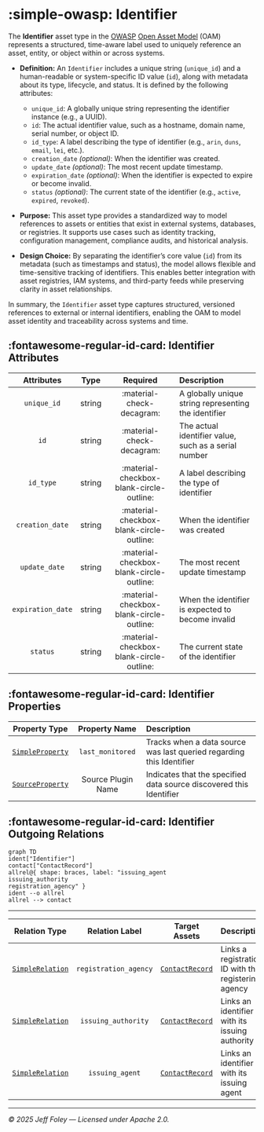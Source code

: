 # :simple-owasp: Identifier

The **Identifier** asset type in the [OWASP](https://owasp.org) [Open Asset Model](https://github.com/owasp-amass/open-asset-model) (OAM) represents a structured, time-aware label used to uniquely reference an asset, entity, or object within or across systems.

- **Definition:** An `Identifier` includes a unique string (`unique_id`) and a human-readable or system-specific ID value (`id`), along with metadata about its type, lifecycle, and status. It is defined by the following attributes:
  - `unique_id`: A globally unique string representing the identifier instance (e.g., a UUID).
  - `id`: The actual identifier value, such as a hostname, domain name, serial number, or object ID.
  - `id_type`: A label describing the type of identifier (e.g., `arin`, `duns`, `email`, `lei`, etc.).
  - `creation_date` *(optional)*: When the identifier was created.
  - `update_date` *(optional)*: The most recent update timestamp.
  - `expiration_date` *(optional)*: When the identifier is expected to expire or become invalid.
  - `status` *(optional)*: The current state of the identifier (e.g., `active`, `expired`, `revoked`).

- **Purpose:** This asset type provides a standardized way to model references to assets or entities that exist in external systems, databases, or registries. It supports use cases such as identity tracking, configuration management, compliance audits, and historical analysis.

- **Design Choice:** By separating the identifier’s core value (`id`) from its metadata (such as timestamps and status), the model allows flexible and time-sensitive tracking of identifiers. This enables better integration with asset registries, IAM systems, and third-party feeds while preserving clarity in asset relationships.

In summary, the `Identifier` asset type captures structured, versioned references to external or internal identifiers, enabling the OAM to model asset identity and traceability across systems and time.

## :fontawesome-regular-id-card: Identifier Attributes

| Attributes        | Type      | Required   | Description  |
| :---------------: | :-------: | :--------: | :----------- |
| `unique_id`       | string | :material-check-decagram: | A globally unique string representing the identifier |
| `id`              | string | :material-check-decagram: | The actual identifier value, such as a serial number |
| `id_type`         | string | :material-checkbox-blank-circle-outline: | A label describing the type of identifier |
| `creation_date`   | string | :material-checkbox-blank-circle-outline: | When the identifier was created |
| `update_date`     | string | :material-checkbox-blank-circle-outline: | The most recent update timestamp |
| `expiration_date` | string | :material-checkbox-blank-circle-outline: | When the identifier is expected to become invalid |
| `status`          | string | :material-checkbox-blank-circle-outline: | The current state of the identifier |

## :fontawesome-regular-id-card: Identifier Properties

| Property Type       | Property Name       | Description   |
| :-----------------: | :-----------------: | :------------ |
| [`SimpleProperty`](../properties/simple_property.md) | `last_monitored` | Tracks when a data source was last queried regarding this Identifier |
| [`SourceProperty`](../properties/source_property.md) | Source Plugin Name | Indicates that the specified data source discovered this Identifier |

## :fontawesome-regular-id-card: Identifier Outgoing Relations

```mermaid
graph TD
ident["Identifier"]
contact["ContactRecord"]
allrel@{ shape: braces, label: "issuing_agent
issuing_authority
registration_agency" }
ident --o allrel
allrel --> contact
```

---

| Relation Type       | Relation Label     | Target Assets    | Description   |
| :-----------------: | :----------------: | :--------------: | :------------ |
| [`SimpleRelation`](../relations/simple_relation.md) | `registration_agency` | [`ContactRecord`](./contact_record.md.md) | Links a registration ID with the registering agency |
| [`SimpleRelation`](../relations/simple_relation.md) | `issuing_authority` | [`ContactRecord`](./contact_record.md) | Links an identifier with its issuing authority |
| [`SimpleRelation`](../relations/simple_relation.md) | `issuing_agent` | [`ContactRecord`](./contact_record.md) | Links an identifier with its issuing agent |

---

*© 2025 Jeff Foley — Licensed under Apache 2.0.*
